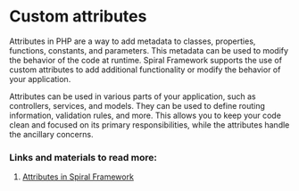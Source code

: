 # Custom attributes

Attributes in PHP are a way to add metadata to classes, properties, functions, constants, and parameters. This metadata can be used to modify the behavior of the code at runtime. Spiral Framework supports the use of custom attributes to add additional functionality or modify the behavior of your application.

Attributes can be used in various parts of your application, such as controllers, services, and models. They can be used to define routing information, validation rules, and more. This allows you to keep your code clean and focused on its primary responsibilities, while the attributes handle the ancillary concerns.

### Links and materials to read more:
1. [Attributes in Spiral Framework](https://spiral.dev/docs/advanced-attributes/current/en)
